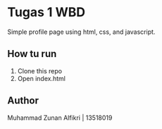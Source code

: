 # Tugas 1 WBD
Simple profile page using html, css, and javascript.

## How tu run
1. Clone this repo
2. Open index.html

## Author
Muhammad Zunan Alfikri | 13518019
